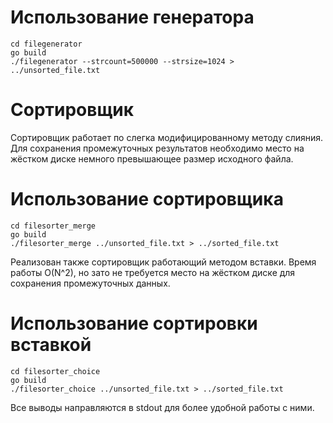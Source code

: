 # Использование генератора
```
cd filegenerator
go build 
./filegenerator --strcount=500000 --strsize=1024 > ../unsorted_file.txt
```


# Cортировщик

Сортировщик работает по слегка модифицированному методу слияния.
Для сохранения промежуточных результатов необходимо место на жёстком диске немного превышающее размер исходного файла.

# Использование сортировщика
```
cd filesorter_merge
go build 
./filesorter_merge ../unsorted_file.txt > ../sorted_file.txt
```

Реализован также сортировщик работающий методом вставки.
Время работы O(N^2), но зато не требуется место на жёстком диске для сохранения промежуточных данных.

# Использование сортировки вставкой
```
cd filesorter_choice
go build 
./filesorter_choice ../unsorted_file.txt > ../sorted_file.txt
```


Все выводы направляются в stdout для более удобной работы с ними.








